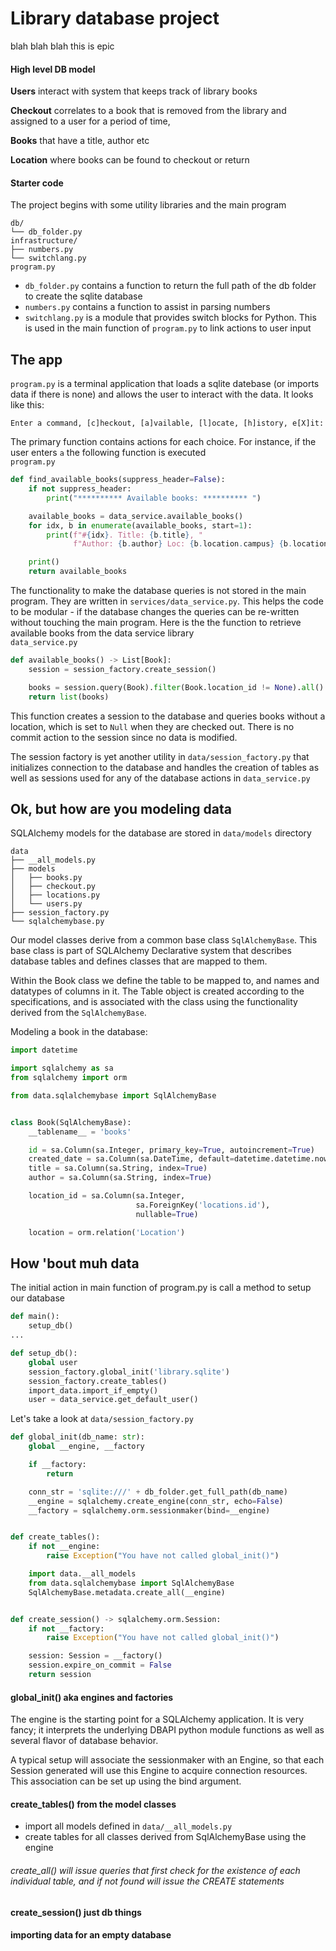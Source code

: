 # Library database project

blah blah blah this is epic


#### High level DB model

**Users** interact with system that keeps track of library books

**Checkout** correlates to a book that is removed from the library and assigned to a user for a period of time, 

**Books** that have a title, author etc

**Location** where books can be found to checkout or return

#### Starter code

The project begins with some utility libraries and the main program

```
db/
└── db_folder.py
infrastructure/
├── numbers.py
└── switchlang.py
program.py
```
- `db_folder.py` contains a function to return the full path of the db folder to create the sqlite database
- `numbers.py` contains a function to assist in parsing numbers
- `switchlang.py` is a module that provides switch blocks for Python. This is used in the main function of `program.py` to link actions to user input

## The app
`program.py` is a terminal application that loads a sqlite datebase (or imports data if there is none) and allows the user to interact with the data. It looks like this:
``` 
Enter a command, [c]heckout, [a]vailable, [l]ocate, [h]istory, e[X]it: 
```
The primary function contains actions for each choice. For instance, if the user enters `a` the following function is executed  
`program.py`
```python
def find_available_books(suppress_header=False):
    if not suppress_header:
        print("********** Available books: ********** ")

    available_books = data_service.available_books()
    for idx, b in enumerate(available_books, start=1):
        print(f"#{idx}. Title: {b.title}, "
              f"Author: {b.author} Loc: {b.location.campus} {b.location.street}")

    print()
    return available_books
```
The functionality to make the database queries is not stored in the main program. They are written in `services/data_service.py`. This helps the code to be modular - if the database changes the queries can be re-written without touching the main program. Here is the the function to retrieve available books from the data service library  
`data_service.py`
```python
def available_books() -> List[Book]:
    session = session_factory.create_session()

    books = session.query(Book).filter(Book.location_id != None).all()
    return list(books)
```
This function creates a session to the database and queries books without a location, which is set to `Null` when they are checked out. There is no commit action to the session since no data is modified.

The session factory is yet another utility in `data/session_factory.py` that initializes connection to the database and handles the creation of tables as well as sessions used for any of the database actions in `data_service.py`

## Ok, but how are you modeling data

SQLAlchemy models for the database are stored in `data/models` directory
```
data
├── __all_models.py
├── models
│   ├── books.py
│   ├── checkout.py
│   ├── locations.py
│   └── users.py
├── session_factory.py
└── sqlalchemybase.py
```
Our model classes derive from a common base class `SqlAlchemyBase`. This base class is part of SQLAlchemy Declarative system that describes database tables and defines classes that are mapped to them. 

Within the Book class we define the table to be mapped to, and names and datatypes of columns in it. The Table object is created according to the specifications, and is associated with the class using the functionality derived from the `SqlAlchemyBase`.

Modeling a book in the database:
```python
import datetime

import sqlalchemy as sa
from sqlalchemy import orm

from data.sqlalchemybase import SqlAlchemyBase


class Book(SqlAlchemyBase):
    __tablename__ = 'books'

    id = sa.Column(sa.Integer, primary_key=True, autoincrement=True)
    created_date = sa.Column(sa.DateTime, default=datetime.datetime.now)
    title = sa.Column(sa.String, index=True)
    author = sa.Column(sa.String, index=True)

    location_id = sa.Column(sa.Integer,
                            sa.ForeignKey('locations.id'),
                            nullable=True)

    location = orm.relation('Location')
```
## How 'bout muh data

The initial action in main function of program.py is call a method to setup our database

```python
def main():
    setup_db()
...

def setup_db():
    global user
    session_factory.global_init('library.sqlite')
    session_factory.create_tables()
    import_data.import_if_empty()
    user = data_service.get_default_user()
```

Let's take a look at `data/session_factory.py`
```python
def global_init(db_name: str):
    global __engine, __factory

    if __factory:
        return

    conn_str = 'sqlite:///' + db_folder.get_full_path(db_name)
    __engine = sqlalchemy.create_engine(conn_str, echo=False)
    __factory = sqlalchemy.orm.sessionmaker(bind=__engine)


def create_tables():
    if not __engine:
        raise Exception("You have not called global_init()")

    import data.__all_models
    from data.sqlalchemybase import SqlAlchemyBase
    SqlAlchemyBase.metadata.create_all(__engine)


def create_session() -> sqlalchemy.orm.Session:
    if not __factory:
        raise Exception("You have not called global_init()")

    session: Session = __factory()
    session.expire_on_commit = False
    return session
```
#### global_init() aka engines and factories

The engine is the starting point for a SQLAlchemy application. It is very fancy; it interprets the underlying DBAPI python module functions as well as several flavor of database behavior.

A typical setup will associate the sessionmaker with an Engine, so that each Session generated will use this Engine to acquire connection resources. This association can be set up using the bind argument.

#### create_tables() from the model classes


- import all models defined in `data/__all_models.py`
- create tables for all classes derived from SqlAlchemyBase using the engine

###### create_all() will issue queries that first check for the existence of each individual table, and if not found will issue the CREATE statements

#### create_session() just db things

#### importing data for an empty database